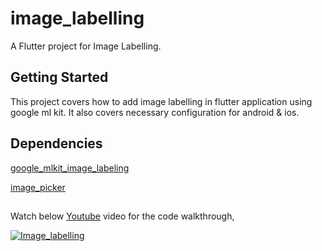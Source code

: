 # image_labelling

A Flutter project for Image Labelling.

## Getting Started

This project covers how to add image labelling in flutter application using google ml kit. It also covers necessary configuration for android & ios.

## Dependencies

[google_mlkit_image_labeling](https://pub.dev/packages/google_mlkit_image_labeling)

[image_picker](https://pub.dev/packages/image_picker)
	
##

Watch below [Youtube](https://www.youtube.com/watch?v=5h6NI4SuBvY) video for the code walkthrough,

[![Image_labelling](https://img.youtube.com/vi/5h6NI4SuBvY/0.jpg)](https://www.youtube.com/watch?v=5h6NI4SuBvY)
